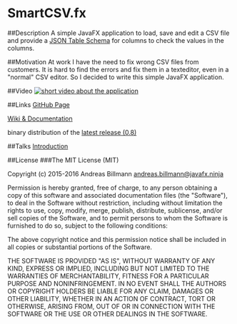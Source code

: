 # SmartCSV.fx
##Description
A simple JavaFX application to load, save and edit a CSV file and provide a [JSON Table Schema](http://specs.frictionlessdata.io/json-table-schema/) for columns to check the values in the columns.

##Motivation
At work I have the need to fix wrong CSV files from customers. It is hard to find the errors and fix them in a texteditor, 
even in a "normal" CSV editor. So I decided to write this simple JavaFX application.

##Video
[![short video about the application](http://img.youtube.com/vi/eUh_WLx1OwI/0.jpg)](https://youtu.be/eUh_WLx1OwI)

##Links
[GitHub Page](http://frosch95.github.io/SmartCSV.fx/)

[Wiki & Documentation](https://github.com/frosch95/SmartCSV.fx/wiki)

binary distribution of the [latest release (0.8)](https://github.com/frosch95/SmartCSV.fx/releases/download/0.8/SmartCSV.fx-0.8-SNAPSHOT.zip)

##Talks
[Introduction](http://javafx.ninja/talks/introduction/)

##License
###The MIT License (MIT)


Copyright (c) 2015-2016 Andreas Billmann <andreas.billmann@javafx.ninja>



Permission is hereby granted, free of charge, to any person obtaining a copy
of this software and associated documentation files (the "Software"), to deal
in the Software without restriction, including without limitation the rights
to use, copy, modify, merge, publish, distribute, sublicense, and/or sell
copies of the Software, and to permit persons to whom the Software is
furnished to do so, subject to the following conditions:



The above copyright notice and this permission notice shall be included in
all copies or substantial portions of the Software.



THE SOFTWARE IS PROVIDED "AS IS", WITHOUT WARRANTY OF ANY KIND, EXPRESS OR
IMPLIED, INCLUDING BUT NOT LIMITED TO THE WARRANTIES OF MERCHANTABILITY,
FITNESS FOR A PARTICULAR PURPOSE AND NONINFRINGEMENT.  IN NO EVENT SHALL THE
AUTHORS OR COPYRIGHT HOLDERS BE LIABLE FOR ANY CLAIM, DAMAGES OR OTHER
LIABILITY, WHETHER IN AN ACTION OF CONTRACT, TORT OR OTHERWISE, ARISING FROM,
OUT OF OR IN CONNECTION WITH THE SOFTWARE OR THE USE OR OTHER DEALINGS IN
THE SOFTWARE.
